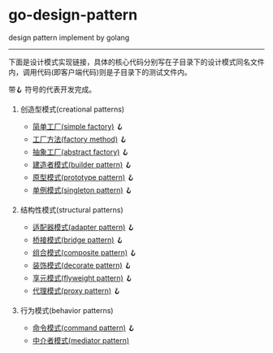 # go-design-pattern

design pattern implement by golang

<hr/>

下面是设计模式实现链接，具体的核心代码分别写在子目录下的设计模式同名文件内，调用代码(即客户端代码)则是子目录下的测试文件内。

带🪝 符号的代表开发完成。

1. 创造型模式(creational patterns)

    - [简单工厂(simple factory)](https://github.com/here-Leslie-Lau/go-design-pattern/tree/master/creational/simple_factory) 🪝
    - [工厂方法(factory method)](https://github.com/here-Leslie-Lau/go-design-pattern/tree/master/creational/factory_method) 🪝
    - [抽象工厂(abstract factory)](https://github.com/here-Leslie-Lau/go-design-pattern/tree/master/creational/abstract_factory) 🪝
    - [建造者模式(builder pattern)](https://github.com/here-Leslie-Lau/go-design-pattern/tree/master/creational/builder) 🪝
    - [原型模式(prototype pattern)](https://github.com/here-Leslie-Lau/go-design-pattern/tree/master/creational/prototype) 🪝
    - [单例模式(singleton pattern)](https://github.com/here-Leslie-Lau/go-design-pattern/tree/master/creational/singleton) 🪝


2. 结构性模式(structural patterns)

    - [适配器模式(adapter pattern)](https://github.com/here-Leslie-Lau/go-design-pattern/tree/master/structrual/adapter) 🪝
    - [桥接模式(bridge pattern)](https://github.com/here-Leslie-Lau/go-design-pattern/tree/master/structrual/bridge) 🪝
    - [组合模式(composite pattern)](https://github.com/here-Leslie-Lau/go-design-pattern/tree/master/structrual/composite) 🪝
    - [装饰模式(decorate pattern)](https://github.com/here-Leslie-Lau/go-design-pattern/tree/master/structrual/decorate) 🪝
    - [享元模式(flyweight pattern)](https://github.com/here-Leslie-Lau/go-design-pattern/tree/master/structrual/flyweight) 🪝
    - [代理模式(proxy pattern)](https://github.com/here-Leslie-Lau/go-design-pattern/tree/master/structrual/proxy) 🪝

3. 行为模式(behavior patterns)

   - [命令模式(command pattern)](https://github.com/here-Leslie-Lau/go-design-pattern/tree/master/behavior/command) 🪝
   - [中介者模式(mediator pattern)](https://github.com/here-Leslie-Lau/go-design-pattern/tree/master/behavior/mediator)
